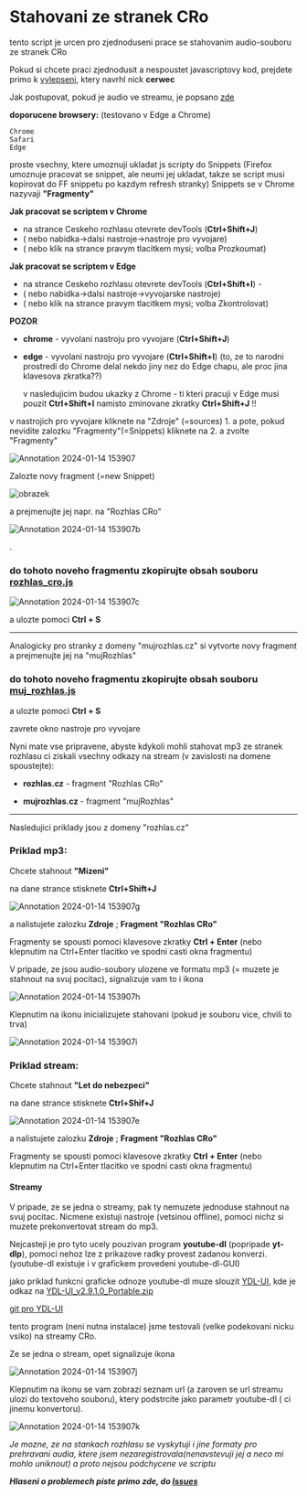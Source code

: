 # Stahovani ze stranek CRo



tento script je urcen pro zjednoduseni prace se stahovanim audio-souboru ze stranek CRo 

Pokud si chcete praci zjednodusit a nespoustet javascriptovy kod, prejdete primo k [vylepseni](https://github.com/evafxxx/download_from_cro/tree/main/zalozky), ktery navrhl nick **cerwec**

Jak postupovat, pokud je audio ve streamu, je popsano [zde](https://github.com/evafxxx/download_from_cro/blob/main/README.md#streamy)


**doporucene browsery:** (testovano v Edge a Chrome)

    Chrome
    Safari
    Edge

proste vsechny, ktere umoznuji ukladat js scripty do Snippets (Firefox umoznuje pracovat se snippet, ale neumi jej ukladat, takze se script musi kopirovat do FF snippetu po kazdym refresh stranky)
Snippets se v Chrome nazyvaji **"Fragmenty"**

**Jak pracovat se scriptem v Chrome**
- na strance Ceskeho rozhlasu otevrete devTools (**Ctrl+Shift+J**)
- ( nebo nabidka->dalsi nastroje->nastroje pro vyvojare) 
- ( nebo klik na strance  pravym  tlacitkem mysi; volba Prozkoumat)

**Jak pracovat se scriptem v Edge**
- na strance Ceskeho rozhlasu otevrete devTools (**Ctrl+Shift+I**) - 
- ( nebo nabidka->dalsi nastroje->vyvojarske nastroje) 
- ( nebo klik na strance  pravym  tlacitkem mysi; volba Zkontrolovat)

**POZOR** 
- **chrome** - vyvolani nastroju pro vyvojare (**Ctrl+Shift+J**)
- **edge** - vyvolani nastroju pro vyvojare (**Ctrl+Shift+I**)
  (to, ze to narodni prostredi do Chrome delal nekdo jiny nez do Edge chapu, ale proc jina klavesova zkratka??)

  v nasledujicim budou ukazky z Chrome - ti kteri pracuji v Edge musi pouzit **Ctrl+Shift+I** namisto zminovane zkratky **Ctrl+Shift+J** !!
  

v nastrojich pro vyvojare kliknete na "Zdroje" (=sources) 1. a pote, pokud nevidite zalozku "Fragmenty"(=Snippets) kliknete na 2. a zvolte "Fragmenty"

![Annotation 2024-01-14 153907](https://github.com/evafxxx/download_from_cro/assets/156581982/1206f0f5-24b2-4094-b219-e6636f0c9140)

Zalozte novy fragment (=new Snippet)

![obrazek](https://github.com/evafxxx/download_from_cro/assets/156581982/de0897da-847a-461b-8e53-dc4ba888da56)

a prejmenujte jej napr. na "Rozhlas CRo"

![Annotation 2024-01-14 153907b](https://github.com/evafxxx/download_from_cro/assets/156581982/8a102856-7ba3-48f3-a5e0-4bd85defc363)

.

### do tohoto noveho fragmentu zkopirujte obsah souboru [rozhlas_cro.js](https://github.com/evafxxx/download_from_cro/blob/main/rozhlas_cro.js)

![Annotation 2024-01-14 153907c](https://github.com/evafxxx/download_from_cro/assets/156581982/b7026835-1e4e-47f2-b073-00eabac3373b)

a ulozte pomoci **Ctrl + S**

---

Analogicky pro stranky z domeny "mujrozhlas.cz" si vytvorte novy fragment a prejmenujte jej na "mujRozhlas" 

### do tohoto noveho fragmentu zkopirujte obsah souboru [muj_rozhlas.js](https://github.com/evafxxx/download_from_cro/blob/main/muj_rozhlas.js)

a ulozte pomoci **Ctrl + S**

zavrete okno nastroje pro vyvojare


Nyni mate vse pripravene, abyste kdykoli mohli stahovat mp3 ze stranek rozhlasu ci ziskali vsechny odkazy na stream (v zavislosti na domene spoustejte):

- **rozhlas.cz** - fragment "Rozhlas CRo"

- **mujrozhlas.cz** - fragment "mujRozhlas"
   
---

Nasledujici priklady jsou z domeny "rozhlas.cz"

### Priklad mp3:

Chcete stahnout **"Mizeni"**

na dane strance stisknete **Ctrl+Shift+J**

![Annotation 2024-01-14 153907g](https://github.com/evafxxx/download_from_cro/assets/156581982/f444959c-ab42-4437-a76c-0eb63b1daf07)

a nalistujete zalozku **Zdroje** ; **Fragment "Rozhlas CRo"**

Fragmenty se spousti pomoci klavesove zkratky **Ctrl + Enter** (nebo klepnutim na Ctrl+Enter tlacitko ve spodni casti okna fragmentu)

V pripade, ze jsou audio-soubory ulozene ve formatu mp3 (= muzete je stahnout na svuj pocitac), signalizuje vam to i ikona


![Annotation 2024-01-14 153907h](https://github.com/evafxxx/download_from_cro/assets/156581982/5e6439f7-7906-4b13-b136-c9525a5a5b15)

Klepnutim na ikonu inicializujete stahovani (pokud je souboru vice, chvili to trva)

![Annotation 2024-01-14 153907i](https://github.com/evafxxx/download_from_cro/assets/156581982/8e76e303-2b19-4aa3-9af8-42f5c477f6e1)


### Priklad stream:

Chcete stahnout **"Let do nebezpeci"**

na dane strance stisknete **Ctrl+Shif+J**

![Annotation 2024-01-14 153907e](https://github.com/evafxxx/download_from_cro/assets/156581982/155f207b-942c-427a-818a-737c8a3a1482)

a nalistujete zalozku **Zdroje** ; **Fragment "Rozhlas CRo"**

Fragmenty se spousti pomoci klavesove zkratky **Ctrl + Enter** (nebo klepnutim na Ctrl+Enter tlacitko ve spodni casti okna fragmentu)

#### Streamy

V pripade, ze se jedna o streamy, pak ty nemuzete jednoduse stahnout na svuj pocitac. Nicmene existuji nastroje (vetsinou offline), pomoci nichz si muzete prekonvertovat stream do mp3.

Nejcasteji je pro tyto ucely pouzivan program **youtube-dl** (popripade **yt-dlp**), pomoci nehoz lze z prikazove radky provest zadanou konverzi. (youtube-dl existuje i v grafickem provedeni youtube-dl-GUI)

jako priklad funkcni graficke odnoze youtube-dl muze slouzit [YDL-UI](https://github.com/Maxstupo/ydl-ui/releases), kde je odkaz na [YDL-UI_v2.9.1.0_Portable.zip](https://github.com/Maxstupo/ydl-ui/releases/download/v2.9.1/YDL-UI_v2.9.1.0_Portable.zip) 

[git pro YDL-UI](https://github.com/Maxstupo/ydl-ui/tree/v2.2.0)

tento program (neni nutna instalace) jsme testovali (velke podekovani nicku vsiko) na streamy CRo.

Ze se jedna o stream, opet signalizuje ikona

![Annotation 2024-01-14 153907j](https://github.com/evafxxx/download_from_cro/assets/156581982/3d8be3f3-7309-4387-bea7-55da58b17880)

Klepnutim na ikonu se vam zobrazi seznam url (a zaroven se url streamu ulozi do textoveho souboru), ktery podstrcite jako parametr youtube-dl ( ci jinemu konvertoru). 


![Annotation 2024-01-14 153907k](https://github.com/evafxxx/download_from_cro/assets/156581982/4b66bdca-ba1f-4e8e-82af-8d3a62fa3312)


*Je mozne, ze na stankach rozhlasu se vyskytuji i jine formaty pro prehravani audia, ktere jsem nezaregistrovala(nenavstevuji jej a neco mi mohlo uniknout) a proto nejsou podchycene ve scriptu*

***Hlaseni o problemech piste primo zde, do [Issues](https://github.com/evafxxx/download_from_cro/issues)***
